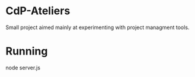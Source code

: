 # CdP-Ateliers
Small project aimed mainly at experimenting with project managment tools.

# Running
node server.js